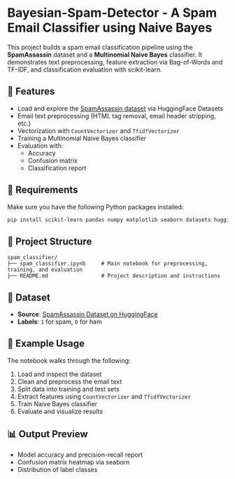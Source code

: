 # Bayesian-Spam-Detector - A Spam Email Classifier using Naive Bayes

This project builds a spam email classification pipeline using the **SpamAssassin** dataset and a **Multinomial Naive Bayes** classifier. It demonstrates text preprocessing, feature extraction via Bag-of-Words and TF-IDF, and classification evaluation with scikit-learn.

## 🚀 Features

- Load and explore the [SpamAssassin dataset](https://huggingface.co/datasets/talby/spamassassin) via HuggingFace Datasets
- Email text preprocessing (HTML tag removal, email header stripping, etc.)
- Vectorization with `CountVectorizer` and `TfidfVectorizer`
- Training a Multinomial Naive Bayes classifier
- Evaluation with:
  - Accuracy
  - Confusion matrix
  - Classification report

## 🧰 Requirements

Make sure you have the following Python packages installed:

```bash
pip install scikit-learn pandas numpy matplotlib seaborn datasets huggingface_hub
```

## 📁 Project Structure

```
spam_classifier/
├── spam_classifier.ipynb     # Main notebook for preprocessing, training, and evaluation
├── README.md                 # Project description and instructions
```

## 📝 Dataset

- **Source**: [SpamAssassin Dataset on HuggingFace](https://huggingface.co/datasets/talby/spamassassin)
- **Labels**: `1` for spam, `0` for ham

## 🧪 Example Usage

The notebook walks through the following:

1. Load and inspect the dataset
2. Clean and preprocess the email text
3. Split data into training and test sets
4. Extract features using `CountVectorizer` and `TfidfVectorizer`
5. Train Naive Bayes classifier
6. Evaluate and visualize results

## 📊 Output Preview

- Model accuracy and precision-recall report
- Confusion matrix heatmap via seaborn
- Distribution of label classes
